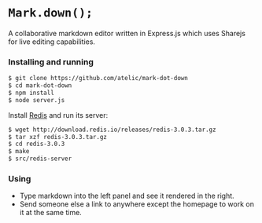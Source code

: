 # `Mark.down();`
A collaborative markdown editor written in Express.js which uses Sharejs for live editing capabilities.

### Installing and running
```bash
$ git clone https://github.com/atelic/mark-dot-down
$ cd mark-dot-down
$ npm install
$ node server.js
```

Install [Redis](http://redis.io/) and run its server:

```bash
$ wget http://download.redis.io/releases/redis-3.0.3.tar.gz
$ tar xzf redis-3.0.3.tar.gz
$ cd redis-3.0.3
$ make
$ src/redis-server
```

### Using
- Type  markdown into the left panel and see it rendered in the right.
- Send someone else a link to anywhere except the homepage to work on it at the same time.
